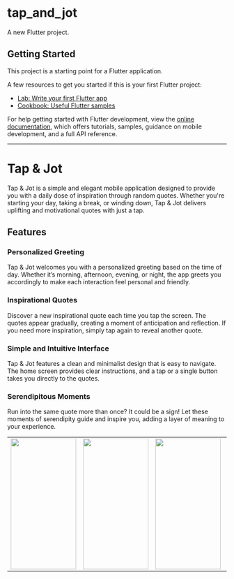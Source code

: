 # tap_and_jot

A new Flutter project.

## Getting Started

This project is a starting point for a Flutter application.

A few resources to get you started if this is your first Flutter project:

- [Lab: Write your first Flutter app](https://docs.flutter.dev/get-started/codelab)
- [Cookbook: Useful Flutter samples](https://docs.flutter.dev/cookbook)

For help getting started with Flutter development, view the
[online documentation](https://docs.flutter.dev/), which offers tutorials,
samples, guidance on mobile development, and a full API reference.

---

# Tap & Jot

Tap & Jot is a simple and elegant mobile application designed to provide you with a daily dose of inspiration through random quotes. Whether you're starting your day, taking a break, or winding down, Tap & Jot delivers uplifting and motivational quotes with just a tap.

## Features

### Personalized Greeting

Tap & Jot welcomes you with a personalized greeting based on the time of day. Whether it’s morning, afternoon, evening, or night, the app greets you accordingly to make each interaction feel personal and friendly.

### Inspirational Quotes

Discover a new inspirational quote each time you tap the screen. The quotes appear gradually, creating a moment of anticipation and reflection. If you need more inspiration, simply tap again to reveal another quote.

### Simple and Intuitive Interface

Tap & Jot features a clean and minimalist design that is easy to navigate. The home screen provides clear instructions, and a tap or a single button takes you directly to the quotes.

### Serendipitous Moments

Run into the same quote more than once? It could be a sign! Let these moments of serendipity guide and inspire you, adding a layer of meaning to your experience.

<table>
  <tr>
    <td><img src=https://github.com/nisidazza/tap_and_jot/assets/13388161/e23965c6-68d3-42d8-b394-9e91556c01cb width=150 height=300/></td>
    <td><img src=https://github.com/nisidazza/tap_and_jot/assets/13388161/37e47697-2ccf-4f31-9634-af2218045201 width=150 height=300/></td>
    <td><img src=https://github.com/nisidazza/tap_and_jot/assets/13388161/20a5d462-2dbd-4039-8d05-eac71c3727e2 width=150 height=300/></td>
    <td><img src=https://github.com/nisidazza/tap_and_jot/assets/13388161/caba3454-611b-4a94-ad93-450dbc63533e width=150 height=300/></td>
  </tr>
</table>









